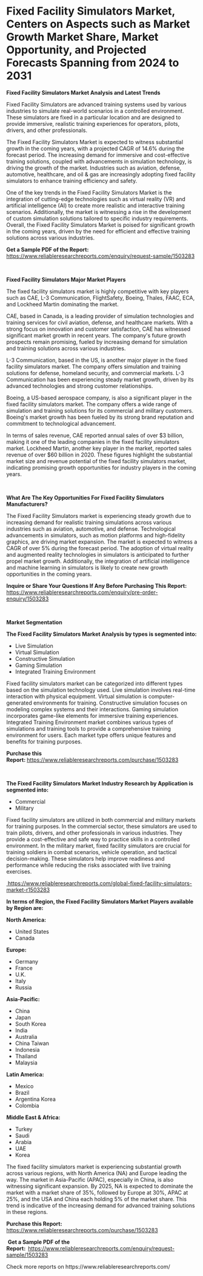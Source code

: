 <p><h1>Fixed Facility Simulators Market, Centers on Aspects such as Market Growth Market Share, Market Opportunity, and Projected Forecasts Spanning from 2024 to 2031</h1></p><p><strong>Fixed Facility Simulators Market Analysis and Latest Trends</strong></p>
<p><p>Fixed Facility Simulators are advanced training systems used by various industries to simulate real-world scenarios in a controlled environment. These simulators are fixed in a particular location and are designed to provide immersive, realistic training experiences for operators, pilots, drivers, and other professionals.</p><p>The Fixed Facility Simulators Market is expected to witness substantial growth in the coming years, with a projected CAGR of 14.6% during the forecast period. The increasing demand for immersive and cost-effective training solutions, coupled with advancements in simulation technology, is driving the growth of the market. Industries such as aviation, defense, automotive, healthcare, and oil & gas are increasingly adopting fixed facility simulators to enhance training efficiency and safety.</p><p>One of the key trends in the Fixed Facility Simulators Market is the integration of cutting-edge technologies such as virtual reality (VR) and artificial intelligence (AI) to create more realistic and interactive training scenarios. Additionally, the market is witnessing a rise in the development of custom simulation solutions tailored to specific industry requirements. Overall, the Fixed Facility Simulators Market is poised for significant growth in the coming years, driven by the need for efficient and effective training solutions across various industries.</p></p>
<p><strong>Get a Sample PDF of the Report:&nbsp;</strong> <a href="https://www.reliableresearchreports.com/enquiry/request-sample/1503283">https://www.reliableresearchreports.com/enquiry/request-sample/1503283</a></p>
<p>&nbsp;</p>
<p><strong>Fixed Facility Simulators Major Market Players</strong></p>
<p><p>The fixed facility simulators market is highly competitive with key players such as CAE, L-3 Communication, FlightSafety, Boeing, Thales, FAAC, ECA, and Lockheed Martin dominating the market. </p><p>CAE, based in Canada, is a leading provider of simulation technologies and training services for civil aviation, defense, and healthcare markets. With a strong focus on innovation and customer satisfaction, CAE has witnessed significant market growth in recent years. The company's future growth prospects remain promising, fueled by increasing demand for simulation and training solutions across various industries.</p><p>L-3 Communication, based in the US, is another major player in the fixed facility simulators market. The company offers simulation and training solutions for defense, homeland security, and commercial markets. L-3 Communication has been experiencing steady market growth, driven by its advanced technologies and strong customer relationships.</p><p>Boeing, a US-based aerospace company, is also a significant player in the fixed facility simulators market. The company offers a wide range of simulation and training solutions for its commercial and military customers. Boeing's market growth has been fueled by its strong brand reputation and commitment to technological advancement.</p><p>In terms of sales revenue, CAE reported annual sales of over $3 billion, making it one of the leading companies in the fixed facility simulators market. Lockheed Martin, another key player in the market, reported sales revenue of over $60 billion in 2020. These figures highlight the substantial market size and revenue potential of the fixed facility simulators market, indicating promising growth opportunities for industry players in the coming years.</p></p>
<p>&nbsp;</p>
<p><strong>What Are The Key Opportunities For Fixed Facility Simulators Manufacturers?</strong></p>
<p><p>The Fixed Facility Simulators market is experiencing steady growth due to increasing demand for realistic training simulations across various industries such as aviation, automotive, and defense. Technological advancements in simulators, such as motion platforms and high-fidelity graphics, are driving market expansion. The market is expected to witness a CAGR of over 5% during the forecast period. The adoption of virtual reality and augmented reality technologies in simulators is anticipated to further propel market growth. Additionally, the integration of artificial intelligence and machine learning in simulators is likely to create new growth opportunities in the coming years.</p></p>
<p><strong>Inquire or Share Your Questions If Any Before Purchasing This Report:</strong> <a href="https://www.reliableresearchreports.com/enquiry/pre-order-enquiry/1503283">https://www.reliableresearchreports.com/enquiry/pre-order-enquiry/1503283</a></p>
<p>&nbsp;</p>
<p><strong>Market Segmentation</strong></p>
<p><strong>The Fixed Facility Simulators Market Analysis by types is segmented into:</strong></p>
<p><ul><li>Live Simulation</li><li>Virtual Simulation</li><li>Constructive Simulation</li><li>Gaming Simulation</li><li>Integrated Training Environment</li></ul></p>
<p><p>Fixed facility simulators market can be categorized into different types based on the simulation technology used. Live simulation involves real-time interaction with physical equipment. Virtual simulation is computer-generated environments for training. Constructive simulation focuses on modeling complex systems and their interactions. Gaming simulation incorporates game-like elements for immersive training experiences. Integrated Training Environment market combines various types of simulations and training tools to provide a comprehensive training environment for users. Each market type offers unique features and benefits for training purposes.</p></p>
<p><strong>Purchase this Report:&nbsp;</strong><a href="https://www.reliableresearchreports.com/purchase/1503283">https://www.reliableresearchreports.com/purchase/1503283</a></p>
<p>&nbsp;</p>
<p><strong>The Fixed Facility Simulators Market Industry Research by Application is segmented into:</strong></p>
<p><ul><li>Commercial</li><li>Military</li></ul></p>
<p><p>Fixed facility simulators are utilized in both commercial and military markets for training purposes. In the commercial sector, these simulators are used to train pilots, drivers, and other professionals in various industries. They provide a cost-effective and safe way to practice skills in a controlled environment. In the military market, fixed facility simulators are crucial for training soldiers in combat scenarios, vehicle operation, and tactical decision-making. These simulators help improve readiness and performance while reducing the risks associated with live training exercises.</p></p>
<p><a href="https://www.reliableresearchreports.com/global-fixed-facility-simulators-market-r1503283">&nbsp;https://www.reliableresearchreports.com/global-fixed-facility-simulators-market-r1503283</a></p>
<p><strong>In terms of Region, the Fixed Facility Simulators Market Players available by Region are:</strong></p>
<p>
    <p> <strong> North America: </strong>
        <ul>
            <li>United States</li>
            <li>Canada</li>
        </ul>
        </p> 
    <p> <strong> Europe: </strong>
        <ul>
            <li>Germany</li>
            <li>France</li>
            <li>U.K.</li>
            <li>Italy</li>
            <li>Russia</li>
        </ul>
        </p> 
    <p> <strong> Asia-Pacific: </strong>
        <ul>
            <li>China</li>
            <li>Japan</li>
            <li>South Korea</li>
            <li>India</li>
            <li>Australia</li>
            <li>China Taiwan</li>
            <li>Indonesia</li>
            <li>Thailand</li>
            <li>Malaysia</li>
        </ul>
        </p> 
    <p> <strong> Latin America: </strong>
        <ul>
            <li>Mexico</li>
            <li>Brazil</li>
            <li>Argentina Korea</li>
            <li>Colombia</li>
        </ul>
        </p> 
    <p> <strong> Middle East & Africa: </strong>
        <ul>
            <li>Turkey</li>
            <li>Saudi</li>
            <li>Arabia</li>
            <li>UAE</li>
            <li>Korea</li>
        </ul>
    </p>
    </p>
<p><p>The fixed facility simulators market is experiencing substantial growth across various regions, with North America (NA) and Europe leading the way. The market in Asia-Pacific (APAC), especially in China, is also witnessing significant expansion. By 2025, NA is expected to dominate the market with a market share of 35%, followed by Europe at 30%, APAC at 25%, and the USA and China each holding 5% of the market share. This trend is indicative of the increasing demand for advanced training solutions in these regions.</p></p>
<p><strong>Purchase this Report: </strong><a href="https://www.reliableresearchreports.com/purchase/1503283">https://www.reliableresearchreports.com/purchase/1503283</a></p>
<p>&nbsp;<strong>Get a Sample PDF of the Report:&nbsp;&nbsp;</strong><a href="https://www.reliableresearchreports.com/enquiry/request-sample/1503283">https://www.reliableresearchreports.com/enquiry/request-sample/1503283</a></p>
<p><strong></strong></p>
<p>Check more reports on https://www.reliableresearchreports.com/</p>